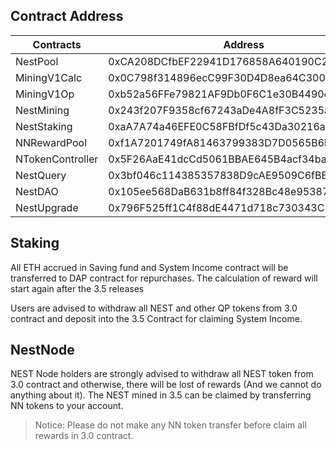 ## Contract Address

Contracts | Address
---|---
NestPool | 0xCA208DCfbEF22941D176858A640190C2222C8c8F
MiningV1Calc | 0x0C798f314896ecC99F30D4D8ea64C300E25e73AC
MiningV1Op | 0xb52a56FFe79821AF9Db0F6C1e30B4490e64B6F02
NestMining | 0x243f207F9358cf67243aDe4A8fF3C5235aa7b8f6
NestStaking | 0xaA7A74a46EFE0C58FBfDf5c43Da30216a8aa84eC
NNRewardPool | 0xf1A7201749fA81463799383D7D0565B6bfECE757
NTokenController | 0x5F26AaE41dcCd5061BBAE645B4acf34ba8332A14
NestQuery | 0x3bf046c114385357838D9cAE9509C6fBBfE306d2
NestDAO | 0x105ee568DaB631b8ff84f328Bc48e95387dfFB4f
NestUpgrade | 0x796F525ff1C4f88dE4471d718c730343C83E398c


## Staking
All ETH accrued in Saving fund and System Income contract will be transferred to DAP contract for repurchases.
The calculation of reward will start again after the 3.5 releases


Users are advised to withdraw all NEST and other QP tokens from 3.0 contract and deposit into the 3.5 Contract for claiming System Income. 



## NestNode
NEST Node holders are strongly advised to withdraw all NEST token from 3.0 contract and otherwise, there will be lost of rewards (And we cannot do anything about it). 
The NEST mined in 3.5 can be claimed by transferring NN tokens to your account.


> Notice: Please do not make any NN token transfer before claim all rewards in 3.0 contract.
